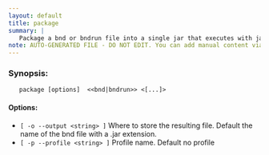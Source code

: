 ```yaml
---
layout: default
title: package
summary: |
   Package a bnd or bndrun file into a single jar that executes with java -jar <>.jar. The JAR contains all dependencies, including the framework and the launcher. A profile can be specified which will be used to find properties. If a property is not found, a property with the name [<profile>]NAME will be looked up. This allows you to make different profiles for testing and runtime.
note: AUTO-GENERATED FILE - DO NOT EDIT. You can add manual content via same filename in _ext sub-folder. 
---
```


### Synopsis: #
	   package [options]  <<bnd|bndrun>> <[...]>

#### Options: #
- `[ -o --output <string> ]` Where to store the resulting file. Default the name of the bnd file with a .jar extension.
- `[ -p --profile <string> ]` Profile name. Default no profile

